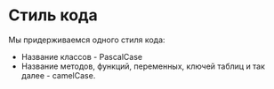 # Стиль кода
Мы придерживаемся одного стиля кода:
* Название классов - PascalCase
* Название методов, функций, переменных, ключей таблиц и так далее - camelCase.